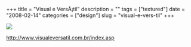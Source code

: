 +++
title = "Visual e Vers&Atilde;&iexcl;til"
description = ""
tags = ["textured"]
date = "2008-02-14"
categories = ["design"]
slug = "visual-e-vers-til"
+++


 

  <div id="screens-thumbs" class="clearfix">
    <div class="txt-center" id="design-submission"><a href="http://www.visualeversatil.com.br/index.asp"><img id='bluga-thumbnail-929' class='bluga-thumbnail large' src='http://media.konigi.com/bluga/
wt47f279df47597_0.jpg'/></a></div>  
  </div>   
<p><a href="http://www.visualeversatil.com.br/index.asp">http://www.visualeversatil.com.br/index.asp</a></p>




